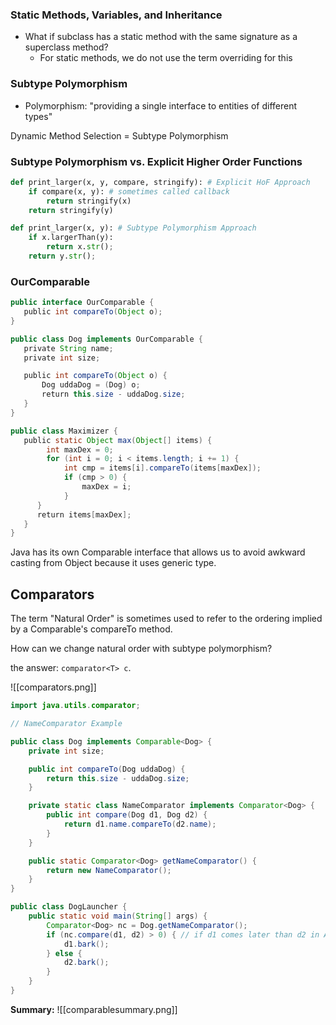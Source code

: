 ### Static Methods, Variables, and Inheritance

- What if subclass has a static method with the same signature as a superclass method? 
	- For static methods, we do not use the term overriding for this

### Subtype Polymorphism

- Polymorphism: "providing a single interface to entities of different types"

Dynamic Method Selection = Subtype Polymorphism 

### Subtype Polymorphism vs. Explicit Higher Order Functions

```python
def print_larger(x, y, compare, stringify): # Explicit HoF Approach
	if compare(x, y): # sometimes called callback
		return stringify(x)
	return stringify(y)
```

```python
def print_larger(x, y): # Subtype Polymorphism Approach
	if x.largerThan(y):
		return x.str();
	return y.str();
```

### OurComparable
 
```java 
public interface OurComparable {
   public int compareTo(Object o);
}

public class Dog implements OurComparable {
   private String name;
   private int size;

   public int compareTo(Object o) {
       Dog uddaDog = (Dog) o;
       return this.size - uddaDog.size;
   }
}

public class Maximizer {
   public static Object max(Object[] items) {
		int maxDex = 0;
		for (int i = 0; i < items.length; i += 1) {
			int cmp = items[i].compareTo(items[maxDex]);
			if (cmp > 0) {
				maxDex = i;
			}
      }
      return items[maxDex];
   }
}
```

Java has its own Comparable interface that allows us to avoid awkward casting from Object because it uses generic type. 

## Comparators

The term "Natural Order" is sometimes used to refer to the ordering implied by a  Comparable's compareTo method. 

How can we change natural order with subtype polymorphism?

the answer: `comparator<T> c`. 

![[comparators.png]]

```java 
import java.utils.comparator;

// NameComparator Example

public class Dog implements Comparable<Dog> {
	private int size; 

	public int compareTo(Dog uddaDog) {
		return this.size - uddaDog.size;
	}

	private static class NameComparator implements Comparator<Dog> {
		public int compare(Dog d1, Dog d2) {
			return d1.name.compareTo(d2.name);
		}
	}

	public static Comparator<Dog> getNameComparator() {
		return new NameComparator(); 
	}
}

public class DogLauncher {
	public static void main(String[] args) { 
		Comparator<Dog> nc = Dog.getNameComparator(); 
		if (nc.compare(d1, d2) > 0) { // if d1 comes later than d2 in ABC
			d1.bark(); 
		} else {
			d2.bark(); 
		}
	}
}
```

**Summary:** 
![[comparablesummary.png]]

